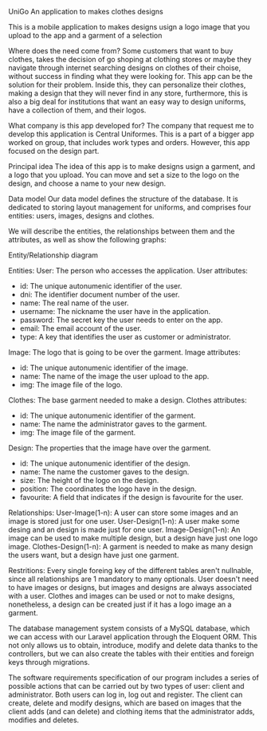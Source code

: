 UniGo
An application to makes clothes designs

This is a mobile application to makes designs usign a logo image that you upload to the app and a garment of a selection

Where does the need come from?
Some customers that want to buy clothes, takes the decision of go shoping at clothing stores or maybe they navigate through internet searching designs on clothes of their choise, without success in finding what they were looking for.
This app can be the solution for their problem. Inside this, they can personalize their clothes, making a design that they will never find in any store, furthermore, this is also a big deal for institutions that want an easy way to design uniforms, have a collection of them, and their logos.

What company is this app developed for?
The company that request me to develop this application is Central Uniformes. This is a part of a bigger app worked on group, that includes work types and orders. However, this app focused on the design part.

Principal idea
The idea of this app is to make designs usign a garment, and a logo that you upload. You can move and set a size to the logo on the design, and choose a name to your new design.

Data model
Our data model defines the structure of the database. It is dedicated to storing layout management for uniforms, and comprises four entities: users, images, designs and clothes.


We will describe the entities, the relationships between them and the attributes, as well as show the following graphs:

Entity/Relationship diagram

Entities:
User: The person who accesses the application.
User attributes:
- id: The unique autonumenic identifier of the user.
- dni: The identifier document number of the user.
- name: The real name of the user.
- username: The nickname the user have in the application.
- password: The secret key the user needs to enter on the app.
- email: The email account of the user.
- type: A key that identifies the user as customer or administrator.

Image: The logo that is going to be over the garment.
Image attributes:
- id: The unique autonumenic identifier of the image.
- name: The name of the image the user upload to the app.
- img: The image file of the logo.

Clothes: The base garment needed to make a design.
Clothes attributes:
- id: The unique autonumenic identifier of the garment.
- name: The name the administrator gaves to the garment.
- img: The image file of the garment.

Design: The properties that the image have over the garment.
- id: The unique autonumenic identifier of the design.
- name: The name the customer gaves to the design.
- size: The height of the logo on the design.
- position: The coordinates the logo have in the design.
- favourite: A field that indicates if the design is favourite for the user.

Relationships:
User-Image(1-n): A user can store some images and an image is stored just for one user.
User-Design(1-n): A user make some desing and an design is made just for one user.
Image-Design(1-n): An image can be used to make multiple design, but a design have just one logo image.
Clothes-Design(1-n): A garment is needed to make as many design the users want, but a design have just one garment.

Restritions:
Every single foreing key of the different tables aren't nullnable, since all relationships are 1 mandatory to many optionals. User doesn't need to have images or designs, but images and designs are always associated with a user. Clothes and images can be used or not to make designs, nonetheless, a design can be created just if it has a logo image an a garment.

The database management system consists of a MySQL database, which we can access with our Laravel application through the Eloquent ORM. This not only allows us to obtain, introduce, modify and delete data thanks to the controllers, but we can also create the tables with their entities and foreign keys through migrations.

The software requirements specification of our program includes a series of possible actions that can be carried out by two types of user: client and administrator.
Both users can log in, log out and register. The client can create, delete and modify designs, which are based on images that the client adds (and can delete) and clothing items that the administrator adds, modifies and deletes.

